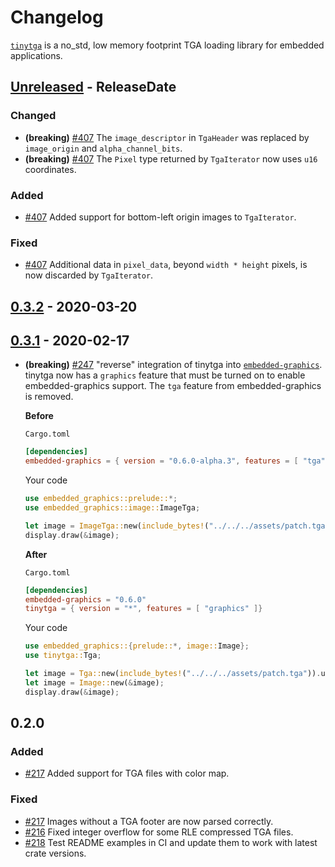 # Changelog

[`tinytga`](https://crates.io/crates/tinytga) is a no_std, low memory footprint TGA loading library for embedded applications.

<!-- next-header -->

## [Unreleased] - ReleaseDate

### Changed

- **(breaking)** [#407](https://github.com/jamwaffles/embedded-graphics/pull/407) The `image_descriptor` in `TgaHeader` was replaced by `image_origin` and `alpha_channel_bits`.
- **(breaking)** [#407](https://github.com/jamwaffles/embedded-graphics/pull/407) The `Pixel` type returned by `TgaIterator` now uses `u16` coordinates.

### Added

- [#407](https://github.com/jamwaffles/embedded-graphics/pull/407) Added support for bottom-left origin images to `TgaIterator`.

### Fixed

- [#407](https://github.com/jamwaffles/embedded-graphics/pull/407) Additional data in `pixel_data`, beyond `width * height` pixels, is now discarded by `TgaIterator`.

## [0.3.2] - 2020-03-20

## [0.3.1] - 2020-02-17

- **(breaking)** [#247](https://github.com/jamwaffles/embedded-graphics/pull/247) "reverse" integration of tinytga into [`embedded-graphics`](https://crates.io/crates/embedded-graphics). tinytga now has a `graphics` feature that must be turned on to enable embedded-graphics support. The `tga` feature from embedded-graphics is removed.

  **Before**

  `Cargo.toml`

  ```toml
  [dependencies]
  embedded-graphics = { version = "0.6.0-alpha.3", features = [ "tga" ]}
  ```

  Your code

  ```rust
  use embedded_graphics::prelude::*;
  use embedded_graphics::image::ImageTga;

  let image = ImageTga::new(include_bytes!("../../../assets/patch.tga")).unwrap();
  display.draw(&image);
  ```

  **After**

  `Cargo.toml`

  ```toml
  [dependencies]
  embedded-graphics = "0.6.0"
  tinytga = { version = "*", features = [ "graphics" ]}
  ```

  Your code

  ```rust
  use embedded_graphics::{prelude::*, image::Image};
  use tinytga::Tga;

  let image = Tga::new(include_bytes!("../../../assets/patch.tga")).unwrap();
  let image = Image::new(&image);
  display.draw(&image);
  ```

## 0.2.0

### Added

- [#217](https://github.com/jamwaffles/embedded-graphics/pull/217) Added support for TGA files with color map.

### Fixed

- [#217](https://github.com/jamwaffles/embedded-graphics/pull/217) Images without a TGA footer are now parsed correctly.
- [#216](https://github.com/jamwaffles/embedded-graphics/pull/216) Fixed integer overflow for some RLE compressed TGA files.
- [#218](https://github.com/jamwaffles/embedded-graphics/pull/218) Test README examples in CI and update them to work with latest crate versions.

<!-- next-url -->
[unreleased]: https://github.com/jamwaffles/tinytga/compare/tinytga-v0.3.2...HEAD
[0.3.2]: https://github.com/jamwaffles/tinytga/compare/tinytga-v0.3.0...tinytga-v0.3.2

[0.3.1]: https://github.com/jamwaffles/embedded-graphics/compare/tinytga-v0.2.0...tinytga-v0.3.1
